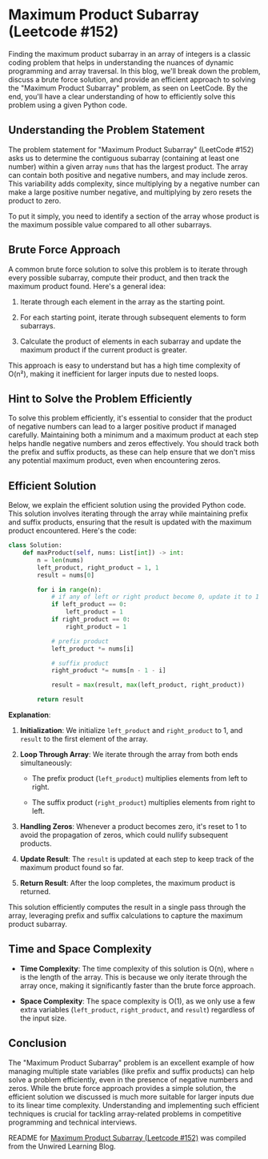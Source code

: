 # Maximum Product Subarray (Leetcode #152)

Finding the maximum product subarray in an array of integers is a classic coding problem that helps in understanding the nuances of dynamic programming and array traversal. In this blog, we'll break down the problem, discuss a brute force solution, and provide an efficient approach to solving the "Maximum Product Subarray" problem, as seen on LeetCode. By the end, you'll have a clear understanding of how to efficiently solve this problem using a given Python code.

## Understanding the Problem Statement

The problem statement for "Maximum Product Subarray" (LeetCode #152) asks us to determine the contiguous subarray (containing at least one number) within a given array `nums` that has the largest product. The array can contain both positive and negative numbers, and may include zeros. This variability adds complexity, since multiplying by a negative number can make a large positive number negative, and multiplying by zero resets the product to zero.

To put it simply, you need to identify a section of the array whose product is the maximum possible value compared to all other subarrays.

## Brute Force Approach

A common brute force solution to solve this problem is to iterate through every possible subarray, compute their product, and then track the maximum product found. Here's a general idea:

1. Iterate through each element in the array as the starting point.
    
2. For each starting point, iterate through subsequent elements to form subarrays.
    
3. Calculate the product of elements in each subarray and update the maximum product if the current product is greater.
    

This approach is easy to understand but has a high time complexity of O(n²), making it inefficient for larger inputs due to nested loops.

## Hint to Solve the Problem Efficiently

To solve this problem efficiently, it's essential to consider that the product of negative numbers can lead to a larger positive product if managed carefully. Maintaining both a minimum and a maximum product at each step helps handle negative numbers and zeros effectively. You should track both the prefix and suffix products, as these can help ensure that we don't miss any potential maximum product, even when encountering zeros.

## Efficient Solution

Below, we explain the efficient solution using the provided Python code. This solution involves iterating through the array while maintaining prefix and suffix products, ensuring that the result is updated with the maximum product encountered. Here's the code:

```python
class Solution:
    def maxProduct(self, nums: List[int]) -> int:
        n = len(nums)
        left_product, right_product = 1, 1
        result = nums[0]

        for i in range(n):
            # if any of left or right product become 0, update it to 1
            if left_product == 0:
                left_product = 1
            if right_product == 0:
                right_product = 1

            # prefix product
            left_product *= nums[i]

            # suffix product
            right_product *= nums[n - 1 - i]

            result = max(result, max(left_product, right_product))

        return result
```

**Explanation**:

1. **Initialization**: We initialize `left_product` and `right_product` to 1, and `result` to the first element of the array.
    
2. **Loop Through Array**: We iterate through the array from both ends simultaneously:
    
    * The prefix product (`left_product`) multiplies elements from left to right.
        
    * The suffix product (`right_product`) multiplies elements from right to left.
        
3. **Handling Zeros**: Whenever a product becomes zero, it's reset to 1 to avoid the propagation of zeros, which could nullify subsequent products.
    
4. **Update Result**: The `result` is updated at each step to keep track of the maximum product found so far.
    
5. **Return Result**: After the loop completes, the maximum product is returned.
    

This solution efficiently computes the result in a single pass through the array, leveraging prefix and suffix calculations to capture the maximum product subarray.

## Time and Space Complexity

* **Time Complexity**: The time complexity of this solution is O(n), where `n` is the length of the array. This is because we only iterate through the array once, making it significantly faster than the brute force approach.
    
* **Space Complexity**: The space complexity is O(1), as we only use a few extra variables (`left_product`, `right_product`, and `result`) regardless of the input size.
    

## Conclusion

The "Maximum Product Subarray" problem is an excellent example of how managing multiple state variables (like prefix and suffix products) can help solve a problem efficiently, even in the presence of negative numbers and zeros. While the brute force approach provides a simple solution, the efficient solution we discussed is much more suitable for larger inputs due to its linear time complexity. Understanding and implementing such efficient techniques is crucial for tackling array-related problems in competitive programming and technical interviews.

README for [Maximum Product Subarray (Leetcode #152)](https://blog.unwiredlearning.com/maximum-product-subarray) was compiled from the Unwired Learning Blog.